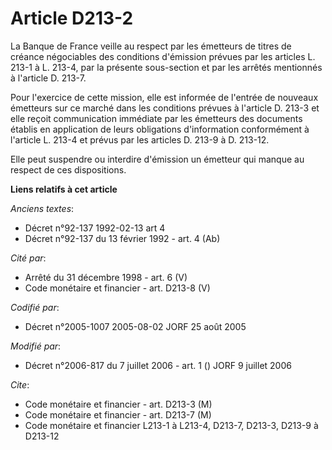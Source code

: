 # Article D213-2

La Banque de France veille au respect par les émetteurs de titres de créance négociables des conditions d'émission prévues
par les articles L. 213-1 à L. 213-4, par la présente sous-section et par les arrêtés mentionnés à l'article D. 213-7.

Pour l'exercice de cette mission, elle est informée de l'entrée de nouveaux émetteurs sur ce marché dans les conditions
prévues à l'article D. 213-3 et elle reçoit communication immédiate par les émetteurs des documents établis en application de
leurs obligations d'information conformément à l'article L. 213-4 et prévus par les articles D. 213-9 à D. 213-12.

Elle peut suspendre ou interdire d'émission un émetteur qui manque au respect de ces dispositions.

**Liens relatifs à cet article**

_Anciens textes_:

  - Décret n°92-137 1992-02-13 art 4
  - Décret n°92-137 du 13 février 1992 - art. 4 (Ab)

_Cité par_:

  - Arrêté du 31 décembre 1998 - art. 6 (V)
  - Code monétaire et financier - art. D213-8 (V)

_Codifié par_:

  - Décret n°2005-1007 2005-08-02 JORF 25 août 2005

_Modifié par_:

  - Décret n°2006-817 du 7 juillet 2006 - art. 1 () JORF 9 juillet 2006

_Cite_:

  - Code monétaire et financier - art. D213-3 (M)
  - Code monétaire et financier - art. D213-7 (M)
  - Code monétaire et financier L213-1 à L213-4, D213-7, D213-3, D213-9 à D213-12
